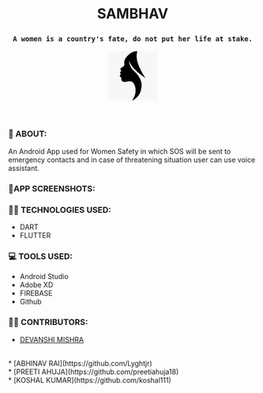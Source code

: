 # <center> SAMBHAV
### <center>`A women is a country's fate, do not put her life at stake.`

<p align="center">
<kbd>
<img src="images/logo.jpg" width="100"/>
</p>
</kbd>
<br>

### 💭 ABOUT:
An Android App used for Women Safety in which SOS will be sent to emergency contacts and in case of threatening situation user can use voice assistant.
<br>

### 📱APP SCREENSHOTS:

### 👩‍💻 TECHNOLOGIES USED:
  * DART
  * FLUTTER
  
  

### 💻 TOOLS USED:
   * Android Studio
   * Adobe XD
   * FIREBASE
   * Github

### 🤝🏼 CONTRIBUTORS:
  * [DEVANSHI MISHRA](https://github.com/devanshi-code)
  <br>
  * [ABHINAV RAI](https://github.com/Lyghtjr)
  <br>
  * [PREETI AHUJA](https://github.com/preetiahuja18)
  <br>
  * [KOSHAL KUMAR](https://github.com/koshal111)
